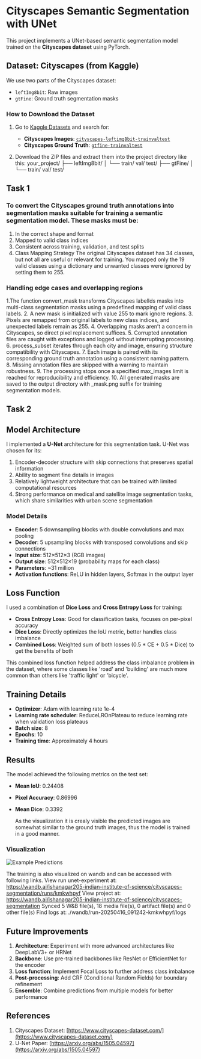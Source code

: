 # Cityscapes Semantic Segmentation with UNet
This project implements a UNet-based semantic segmentation model trained on the **Cityscapes dataset** using PyTorch.

## Dataset: Cityscapes (from Kaggle)

We use two parts of the Cityscapes dataset:

- `leftImg8bit`: Raw images
- `gtFine`: Ground truth segmentation masks

### How to Download the Dataset

1. Go to [Kaggle Datasets](https://www.kaggle.com/) and search for:
   - **Cityscapes Images**: [`cityscapes-leftimg8bit-trainvaltest`](https://www.kaggle.com/datasets/dansbecker/cityscapes-leftimg8bit-trainvaltest)
   - **Cityscapes Ground Truth**: [`gtfine-trainvaltest`](https://www.kaggle.com/datasets/dansbecker/gtfine-trainvaltest)

2. Download the ZIP files and extract them into the project directory like this:
your_project/ ├── leftImg8bit/ │ └── train/ val/ test/ ├── gtFine/ │ └── train/ val/ test/

## Task 1

### To convert the Cityscapes ground truth annotations into segmentation masks suitable for training a semantic segmentation model. These masks must be:

1. In the correct shape and format
2. Mapped to valid class indices
3. Consistent across training, validation, and test splits
4. Class Mapping Strategy
The original Cityscapes dataset has 34 classes, but not all are useful or relevant for training. You mapped only the 19 valid classes using a dictionary and unwanted classes were ignored by setting them to 255.

### Handling edge cases and overlapping regions
1.The function convert_mask transforms Cityscapes labelIds masks into multi-class segmentation masks using a predefined mapping of valid class labels.
2. A new mask is initialized with value 255 to mark ignore regions.
3. Pixels are remapped from original labels to new class indices, and unexpected labels remain as 255.
4. Overlapping masks aren’t a concern in Cityscapes, so direct pixel replacement suffices.
5. Corrupted annotation files are caught with exceptions and logged without interrupting processing.
6. process_subset iterates through each city and image, ensuring structure compatibility with Cityscapes.
7. Each image is paired with its corresponding ground truth annotation using a consistent naming pattern.
8. Missing annotation files are skipped with a warning to maintain robustness.
9. The processing stops once a specified max_images limit is reached for reproducibility and efficiency.
10. All generated masks are saved to the output directory with _mask.png suffix for training segmentation models.

## Task 2
## Model Architecture

I implemented a **U-Net** architecture for this segmentation task. U-Net was chosen for its:

1. Encoder-decoder structure with skip connections that preserves spatial information
2. Ability to segment fine details in images
3. Relatively lightweight architecture that can be trained with limited computational resources
4. Strong performance on medical and satellite image segmentation tasks, which share similarities with urban scene segmentation

### Model Details

- **Encoder**: 5 downsampling blocks with double convolutions and max pooling
- **Decoder**: 5 upsampling blocks with transposed convolutions and skip connections
- **Input size**: 512×512×3 (RGB images)
- **Output size**: 512×512×19 (probability maps for each class)
- **Parameters**: ~31 million
- **Activation functions**: ReLU in hidden layers, Softmax in the output layer

## Loss Function

I used a combination of **Dice Loss** and **Cross Entropy Loss** for training:

- **Cross Entropy Loss**: Good for classification tasks, focuses on per-pixel accuracy
- **Dice Loss**: Directly optimizes the IoU metric, better handles class imbalance
- **Combined Loss**: Weighted sum of both losses (0.5 * CE + 0.5 * Dice) to get the benefits of both

This combined loss function helped address the class imbalance problem in the dataset, where some classes like 'road' and 'building' are much more common than others like 'traffic light' or 'bicycle'.

## Training Details

- **Optimizer**: Adam with learning rate 1e-4
- **Learning rate scheduler**: ReduceLROnPlateau to reduce learning rate when validation loss plateaus
- **Batch size**: 8
- **Epochs**: 10
- **Training time**: Approximately 4 hours

## Results

The model achieved the following metrics on the test set:

- **Mean IoU**: 0.24408
- **Pixel Accuracy**: 0.86996
- **Mean Dice**: 0.3392

  As the visualization it is crealy visible the predicted images are somewhat similar to the ground truth images, thus the model is trained in a good manner.

  
### Visualization

![Example Predictions](path/to/example_predictions.png)

The training is also visualized on wandb and can be accessed with following links.
View run unet-experiment at: https://wandb.ai/ishanagar205-indian-institute-of-science/cityscapes-segmentation/runs/kmkwhpyf
View project at: https://wandb.ai/ishanagar205-indian-institute-of-science/cityscapes-segmentation
Synced 5 W&B file(s), 18 media file(s), 0 artifact file(s) and 0 other file(s)
Find logs at: ./wandb/run-20250416_091242-kmkwhpyf/logs

## Future Improvements

1. **Architecture**: Experiment with more advanced architectures like DeepLabV3+ or HRNet
2. **Backbone**: Use pre-trained backbones like ResNet or EfficientNet for the encoder
3. **Loss function**: Implement Focal Loss to further address class imbalance
4. **Post-processing**: Add CRF (Conditional Random Fields) for boundary refinement
5. **Ensemble**: Combine predictions from multiple models for better performance

## References

1. Cityscapes Dataset: [https://www.cityscapes-dataset.com/](https://www.cityscapes-dataset.com/)
2. U-Net Paper: [https://arxiv.org/abs/1505.04597](https://arxiv.org/abs/1505.04597)




